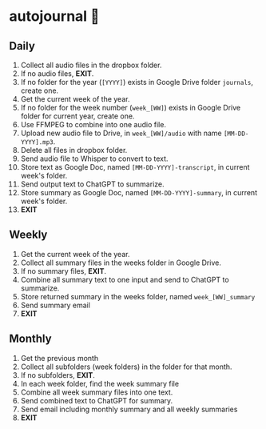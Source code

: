 # autojournal 📔

## Daily
1. Collect all audio files in the dropbox folder.
1. If no audio files, **EXIT**.
1. If no folder for the year (`[YYYY]`) exists in Google Drive folder `journals`, create one.
1. Get the current week of the year.
1. If no folder for the week number (`week_[WW]`) exists in Google Drive folder for current year, create one.
1. Use FFMPEG to combine into one audio file.
1. Upload new audio file to Drive, in `week_[WW]/audio` with name `[MM-DD-YYYY].mp3`.
1. Delete all files in dropbox folder.
1. Send audio file to Whisper to convert to text.
1. Store text as Google Doc, named `[MM-DD-YYYY]-transcript`, in current week's folder.
1. Send output text to ChatGPT to summarize.
1. Store summary as Google Doc, named `[MM-DD-YYYY]-summary`, in current week's folder.
1. **EXIT**

## Weekly
1. Get the current week of the year.
1. Collect all summary files in the weeks folder in Google Drive.
1. If no summary files, **EXIT**.
1. Combine all summary text to one input and send to ChatGPT to summarize.
1. Store returned summary in the weeks folder, named `week_[WW]_summary`
1. Send summary email
1. **EXIT**

## Monthly
1. Get the previous month
1. Collect all subfolders (week folders) in the folder for that month.
1. If no subfolders, **EXIT**.
1. In each week folder, find the week summary file
1. Combine all week summary files into one text.
1. Send combined text to ChatGPT for summary.
1. Send email including monthly summary and all weekly summaries
1. **EXIT**
